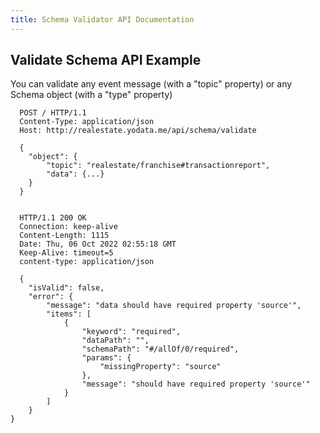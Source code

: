 ```yaml
---
title: Schema Validator API Documentation
---
```


## Validate Schema API Example

You can validate any event message (with a "topic" property) or any Schema object (with a "type" property)

```http
  POST / HTTP/1.1
  Content-Type: application/json
  Host: http://realestate.yodata.me/api/schema/validate

  {
    "object": {
        "topic": "realestate/franchise#transactionreport",
        "data": {...}
    }
  }


  HTTP/1.1 200 OK
  Connection: keep-alive
  Content-Length: 1115
  Date: Thu, 06 Oct 2022 02:55:18 GMT
  Keep-Alive: timeout=5
  content-type: application/json

  {
    "isValid": false,
    "error": {
        "message": "data should have required property 'source'",
        "items": [
            {
                "keyword": "required",
                "dataPath": "",
                "schemaPath": "#/allOf/0/required",
                "params": {
                    "missingProperty": "source"
                },
                "message": "should have required property 'source'"
            }
        ]
    }
}

```
